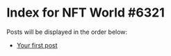 # Index for NFT World #6321
Posts will be displayed in the order below:

- [Your first post](./001-first.md)

